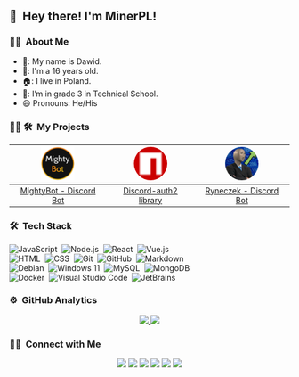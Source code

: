 ## 👋 &nbsp;Hey there! I'm MinerPL!

### 👨‍💻 &nbsp;About Me
- 👨: My name is Dawid.
- 🔢: I'm a 16 years old.
- 🏠: I live in Poland.
- 🏫: I’m in grade 3 in Technical School.
- 😄  Pronouns: He/His

### 👨‍💻 🛠 &nbsp;My Projects
|           <a href="https://mightybot.xyz" target="_blank"><img src="./assests/MightyBot.png" width=60 alt="MightyBot"></a>            | <a href="https://npmjs.com/package/discord-auth2" target="_blank"><img style="border-radius: 50px;" src="./assests/npmjs.png" width=60 alt="Discord-auth2 library"></a> | <a href="https://github.com/MinerPL/Ryneczek" target="_blank"><img style="border-radius: 50px;" src="./assests/Ryneczek.png" width=60 alt="Ryneczek - Discord Bot"></a> |
|:-------------------------------------------------------------------------------------------------------------------------------------:|:-----------------------------------------------------------------------------------------------------------------------------------------------------------------------:|:-----------------------------------------------------------------------------------------------------------------------------------------------------------------------:|
|                              <a href="https://mightybot.xyz" target="_blank">MightyBot - Discord Bot</a>                              |                                       <a href="https://npmjs.com/package/discord-auth2" target="_blank">Discord-auth2 library</a>                                       |                                        <a href="https://github.com/MinerPL/Ryneczek" target="_blank">Ryneczek - Discord Bot</a>                                         |

### 🛠 &nbsp;Tech Stack

![JavaScript](https://img.shields.io/badge/-JavaScript-05122A?style=flat&logo=javascript)&nbsp;
![Node.js](https://img.shields.io/badge/-Node.js-05122A?style=flat&logo=node.js)&nbsp;
![React](https://img.shields.io/badge/-React-05122A?style=flat&logo=react)&nbsp;
![Vue.js](https://img.shields.io/badge/-Vue.js-05122A?style=flat&logo=vue.js)\
![HTML](https://img.shields.io/badge/-HTML-05122A?style=flat&logo=HTML5)&nbsp;
![CSS](https://img.shields.io/badge/-CSS-05122A?style=flat&logo=CSS3&logoColor=1572B6)&nbsp;
![Git](https://img.shields.io/badge/-Git-05122A?style=flat&logo=git)&nbsp;
![GitHub](https://img.shields.io/badge/-GitHub-05122A?style=flat&logo=github)&nbsp;
![Markdown](https://img.shields.io/badge/-Markdown-05122A?style=flat&logo=markdown)\
![Debian](https://img.shields.io/badge/-Debian-05122A?style=flat&logo=debian)&nbsp;
![Windows 11](https://img.shields.io/badge/-Windows-05122A?style=flat&logo=windows)&nbsp;
![MySQL](https://img.shields.io/badge/-MySQL-05122A?style=flat&logo=mysql)&nbsp;
![MongoDB](https://img.shields.io/badge/-MongoDB-05122A?style=flat&logo=mongodb)\
![Docker](https://img.shields.io/badge/-Docker-05122A?style=flat&logo=docker)&nbsp;
![Visual Studio Code](https://img.shields.io/badge/-Visual%20Studio%20Code-05122A?style=flat&logo=visual-studio-code&logoColor=007ACC)&nbsp;
![JetBrains](https://img.shields.io/badge/-JetBrains-05122A?style=flat&logo=jetbrains&logoColor=007ACC)&nbsp;

### ⚙️ &nbsp;GitHub Analytics

<p align="center">
<a href="https://github.com/MinerPL">
  <img height="180em" src="https://github-readme-stats-eight-theta.vercel.app/api?username=MinerPL&show_icons=true&theme=algolia&include_all_commits=true&count_private=true"/>
  <img height="150em" src="https://github-readme-stats-eight-theta.vercel.app/api/top-langs/?username=MinerPL&layout=compact&langs_count=8&theme=algolia"/>
</a>
</p>

### 🤝🏻 &nbsp;Connect with Me

<p align="center">
<a href="https://minerpl.xyz"><img src="https://img.shields.io/badge/-minerpl.xyz-3423A6?style=flat&logo=Google-Chrome&logoColor=white"/></a>
<a href="mailto:contact@minerpl.xyz"><img src="https://img.shields.io/badge/-contact@minerpl.xyz-D14836?style=flat&logo=Gmail&logoColor=white"/></a>
<a href="https://instagram.com/xMinerPLx"><img src="https://img.shields.io/badge/-@xMinerPLx-E4405F?style=flat&logo=Instagram&logoColor=white"/></a>
<a href="https://discord.com/users/791077984395591720"><img src="https://img.shields.io/badge/-KSG__MinerPL%232233-5865F2?style=flat&logo=Discord&logoColor=white"/></a>
<a href="https://t.me/minerpl"><img src="https://img.shields.io/badge/-@MinerPL-0088CC?style=flat&logo=telegram&logoColor=white"/></a>
<a href="https://twitter.com/pl_miner"><img src="https://img.shields.io/badge/-@pl__miner-1DA1F2?style=flat&logo=twitter&logoColor=white"/></a>

</p>